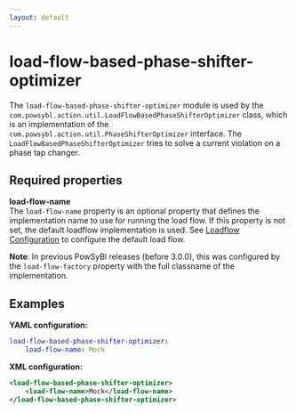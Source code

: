 ```yaml
---
layout: default
---
```


# load-flow-based-phase-shifter-optimizer
The `load-flow-based-phase-shifter-optimizer` module is used by the `com.powsybl.action.util.LoadFlowBasedPhaseShifterOptimizer` class, which is an implementation of the `com.powsybl.action.util.PhaseShifterOptimizer` interface. The `LoadFlowBasedPhaseShifterOptimizer` tries to solve a current violation on a phase tap changer.

## Required properties

**load-flow-name**  
The `load-flow-name` property is an optional property that defines the implementation name to use for running the load flow. If this property is not set, the default loadflow implementation is used. See [Loadflow Configuration](load-flow.md) to configure the default load flow.

**Note**: In previous PowSyBl releases (before 3.0.0), this was configured by the `load-flow-factory` property with the full classname of the implementation.

## Examples

**YAML configuration:**
```yaml
load-flow-based-phase-shifter-optimizer:
    load-flow-name: Mock
```

**XML configuration:**
```xml
<load-flow-based-phase-shifter-optimizer>
    <load-flow-name>Mock</load-flow-name>
</load-flow-based-phase-shifter-optimizer>
```
